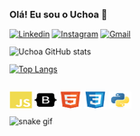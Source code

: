 ### Olá! Eu sou o Uchoa 🐺
[![Linkedin](https://img.shields.io/badge/LinkedIn-0077B5?style=for-the-badge&logo=linkedin&logoColor=white)](https://www.linkedin.com/in/devruchoa/)
[![Instagram](https://img.shields.io/badge/Instagram-E4405F?style=for-the-badge&logo=instagram&logoColor=white)](https://www.instagram.com/ruchoa_/)
[![Gmail](https://img.shields.io/badge/Gmail-D14836?style=for-the-badge&logo=gmail&logoColor=white)](mailto:ronaldo.uchoa.pessoal@gmail.com)

![Uchoa GitHub stats](https://github-readme-stats.vercel.app/api?username=devruchoa&show_icons=true)

[![Top Langs](https://github-readme-stats.vercel.app/api/top-langs/?username=devruchoa&=true)](https://github.com/anuraghazra/github-readme-stats)

<div style="display: inline_block"><br>
  <img align="center" alt="Rafa-Js" height="30" width="40" src="https://raw.githubusercontent.com/devicons/devicon/master/icons/javascript/javascript-plain.svg">
  <img align="center" alt="Rafa-Ts" height="30" width="40" src="https://raw.githubusercontent.com/devicons/devicon/master/icons/bootstrap/bootstrap-plain.svg">
  <img align="center" alt="Rafa-HTML" height="30" width="40" src="https://raw.githubusercontent.com/devicons/devicon/master/icons/html5/html5-original.svg">
  <img align="center" alt="Rafa-CSS" height="30" width="40" src="https://raw.githubusercontent.com/devicons/devicon/master/icons/css3/css3-original.svg">
  <img align="center" alt="Rafa-Python" height="30" width="40" src="https://raw.githubusercontent.com/devicons/devicon/master/icons/python/python-original.svg">
</div>

![snake gif](https://github.com/devruchoa/FormandoDev/blob/output/github-contribution-grid-snake.svg)

<!---
devruchoa/devruchoa is a ✨ special ✨ repository because its `README.md` (this file) appears on your GitHub profile.
You can click the Preview link to take a look at your changes.
--->
